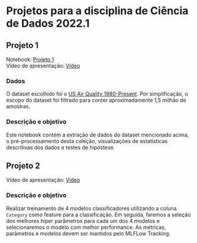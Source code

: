 # Projetos para a disciplina de Ciência de Dados 2022.1

## Projeto 1
Notebook: [Projeto 1](https://colab.research.google.com/drive/1KKWmshS_jF0ASnR1pdUFZI78KkiuOwA-?usp=sharing) <br>
Vídeo de apresentação: [Vídeo](https://drive.google.com/file/d/1CVRKpPX9SM51NmE2SDJzLG-ZiQoEGCJN/view?usp=sharing) <br>

### Dados
O dataset escolhido foi o [US Air Quality 1980-Present](https://www.kaggle.com/datasets/calebreigada/us-air-quality-1980present). Por simplificação, o escopo do dataset foi filtrado para conter aproximadamente 1,5 milhão de amostras.

### Descrição e objetivo
Este notebook contém a extração de dados do dataset mencionado acima, o pré-processamento desta coleção, visualizações de estatísticas descritivas dos dados e testes de hipóstese.  

## Projeto 2
Vídeo de apresentação: [Vídeo]()

### Descrição e objetivo
Realizar treinamento de 4 modelos classificadores utilizando a coluna `Category` como feature para a classificação. Em seguida, faremos a seleção dos melhores hiper parâmetros para cada um dos 4 modelos e selecionaremos o modelo com melhor performance. As métricas, parâmetros e modelos devem ser mantidos pelo MLFLow Tracking.
